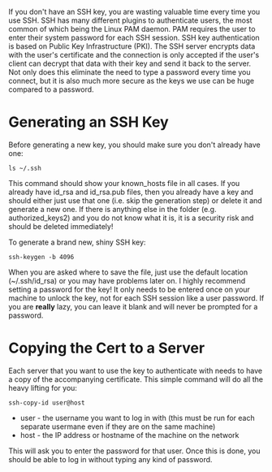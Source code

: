 If you don't have an SSH key, you are wasting valuable time every time you use SSH. SSH has many different plugins to authenticate users, the most common of which being the Linux PAM daemon. PAM requires the user to enter their system password for each SSH session. SSH key authentication is based on Public Key Infrastructure (PKI). The SSH server encrypts data with the user's certificate and the connection is only accepted if the user's client can decrypt that data with their key and send it back to the server. Not only does this eliminate the need to type a password every time you connect, but it is also much more secure as the keys we use can be huge compared to a password.

# Generating an SSH Key

Before generating a new key, you should make sure you don't already have one:

    ls ~/.ssh

This command should show your known_hosts file in all cases. If you already have id_rsa and id_rsa.pub files, then you already have a key and should either just use that one (i.e. skip the generation step) or delete it and generate a new one. If there is anything else in the folder (e.g. authorized_keys2) and you do not know what it is, it is a security risk and should be deleted immediately!

To generate a brand new, shiny SSH key:

    ssh-keygen -b 4096

When you are asked where to save the file, just use the default location (~/.ssh/id_rsa) or you may have problems later on. I highly recommend setting a password for the key! It only needs to be entered once on your machine to unlock the key, not for each SSH session like a user password. If you are **really** lazy, you can leave it blank and will never be prompted for a password.

# Copying the Cert to a Server

Each server that you want to use the key to authenticate with needs to have a copy of the accompanying certificate. This simple command will do all the heavy lifting for you:

    ssh-copy-id user@host

* user - the username you want to log in with (this must be run for each separate usermane even if they are on the same machine)
* host - the IP address or hostname of the machine on the network

This will ask you to enter the password for that user. Once this is done, you should be able to log in without typing any kind of password.